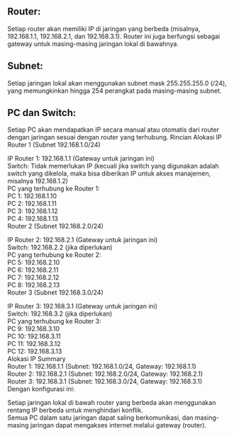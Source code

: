 ## Router:

Setiap router akan memiliki IP di jaringan yang berbeda (misalnya, 192.168.1.1, 192.168.2.1, dan 192.168.3.1). 
Router ini juga berfungsi sebagai gateway untuk masing-masing jaringan lokal di bawahnya.
## Subnet:

Setiap jaringan lokal akan menggunakan subnet mask 255.255.255.0 (/24), yang memungkinkan hingga 254 perangkat pada masing-masing subnet.
## PC dan Switch:

Setiap PC akan mendapatkan IP secara manual atau otomatis dari router dengan jaringan sesuai dengan router yang terhubung.
Rincian Alokasi IP
Router 1 (Subnet 192.168.1.0/24)

IP Router 1: 192.168.1.1 (Gateway untuk jaringan ini) <br>
Switch: Tidak memerlukan IP (kecuali jika switch yang digunakan adalah switch yang dikelola, maka bisa diberikan IP untuk akses manajemen, misalnya 192.168.1.2) <br>
PC yang terhubung ke Router 1: <br>
PC 1: 192.168.1.10 <br>
PC 2: 192.168.1.11 <br>
PC 3: 192.168.1.12 <br>
PC 4: 192.168.1.13 <br>
Router 2 (Subnet 192.168.2.0/24) <br>

IP Router 2: 192.168.2.1 (Gateway untuk jaringan ini) <br>
Switch: 192.168.2.2 (jika diperlukan) <br>
PC yang terhubung ke Router 2: <br>
PC 5: 192.168.2.10 <br>
PC 6: 192.168.2.11 <br>
PC 7: 192.168.2.12 <br>
PC 8: 192.168.2.13 <br>
Router 3 (Subnet 192.168.3.0/24) <br>

IP Router 3: 192.168.3.1 (Gateway untuk jaringan ini) <br>
Switch: 192.168.3.2 (jika diperlukan) <br>
PC yang terhubung ke Router 3: <br>
PC 9: 192.168.3.10 <br>
PC 10: 192.168.3.11 <br>
PC 11: 192.168.3.12 <br>
PC 12: 192.168.3.13 <br>
Alokasi IP Summary <br>
Router 1: 192.168.1.1 (Subnet: 192.168.1.0/24, Gateway: 192.168.1.1) <br>
Router 2: 192.168.2.1 (Subnet: 192.168.2.0/24, Gateway: 192.168.2.1) <br>
Router 3: 192.168.3.1 (Subnet: 192.168.3.0/24, Gateway: 192.168.3.1) <br>
Dengan konfigurasi ini: <br>

Setiap jaringan lokal di bawah router yang berbeda akan menggunakan rentang IP berbeda untuk menghindari konflik.<br>
Semua PC dalam satu jaringan dapat saling berkomunikasi, dan masing-masing jaringan dapat mengakses internet melalui gateway (router).
